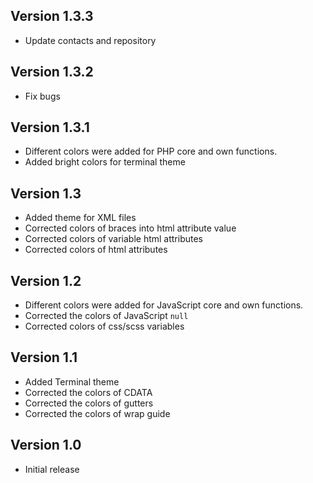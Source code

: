 ## Version 1.3.3

- Update contacts and repository

## Version 1.3.2

- Fix bugs

## Version 1.3.1

- Different colors were added for PHP core and own functions.
- Added bright colors for terminal theme

## Version 1.3

- Added theme for XML files
- Corrected colors of braces into html attribute value
- Corrected colors of variable html attributes
- Corrected colors of html attributes

## Version 1.2

- Different colors were added for JavaScript core and own functions.
- Corrected the colors of JavaScript `null`
- Corrected colors of css/scss variables

## Version 1.1

- Added Terminal theme
- Corrected the colors of CDATA
- Corrected the colors of gutters
- Corrected the colors of wrap guide

## Version 1.0

- Initial release